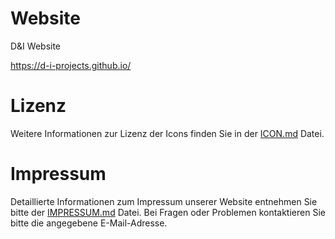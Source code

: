 # Website
D&amp;I Website

https://d-i-projects.github.io/

# Lizenz
Weitere Informationen zur Lizenz der Icons finden Sie in der [ICON.md](https://github.com/D-I-Projects/blob/main/FONTAWESOME.md) Datei.

# Impressum
Detaillierte Informationen zum Impressum unserer Website entnehmen Sie bitte der [IMPRESSUM.md](https://github.com/D-I-Projects/blob/main/Impressum.md) Datei. Bei Fragen oder Problemen kontaktieren Sie bitte die angegebene E-Mail-Adresse.
